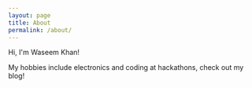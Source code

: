 ```yaml
---
layout: page
title: About
permalink: /about/
---
```


Hi, I'm Waseem Khan!

My hobbies include electronics and coding at hackathons, check out my blog!
